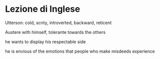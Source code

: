 # Lezione di Inglese

Utterson: cold, scnty, introverted, backward, reticent

Austere with himself, tolerante towards the others

he wants to display his respectable side


he is envious of the emotions that people who make misdeeds experience
<!--stackedit_data:
eyJoaXN0b3J5IjpbMTM0NDc2MDE4LC0xMjYzNjk1MjE2XX0=
-->